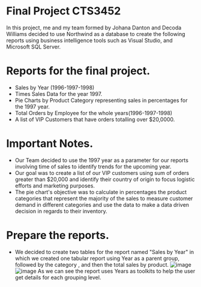 # Final Project CTS3452
In this project, me and my team formed by Johana Danton and Decoda Williams decided to use Northwind as a database to create the following reports using business intelligence tools such as Visual Studio, and Microsoft SQL Server. 
# Reports for the final project.
* Sales by Year (1996-1997-1998)
* Times Sales Data for the year 1997. 
* Pie Charts by Product Category representing sales in percentages for the 1997 year. 
* Total Orders by Employee for the whole years(1996-1997-1998) 
*  A list of VIP Customers that have orders totalling over $20,0000.
# Important Notes. 
- Our Team decided to use the 1997 year as a parameter for our reports involving time of sales to identify trends for the upcoming year.
- Our goal was to create a list of our VIP customers using sum of orders greater than $20,000 and identify their country of origin to focus logistic efforts and marketing purposes.
- The pie chart's objective was to calculate in percentages the product categories that represent the majority of the sales to measure customer demand in different categories and use the data to make a data driven decision in regards to their inventory.





# Prepare the reports. 
- We decided to create two tables for the report named "Sales by Year" in which we created one tabular report using Year as a parent group, followed by the category , and then the total sales by product.
![image](https://user-images.githubusercontent.com/121314771/222940445-de152ada-e3af-4016-bfc7-0998dfbd9421.png)
![image](https://user-images.githubusercontent.com/121314771/222940570-0d24df99-a7b2-48ee-b28e-f8045f40e7bb.png)
As we can see the report uses Years as toolkits to help the user get details for each grouping level. 

